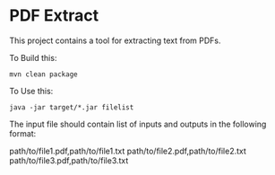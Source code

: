 PDF Extract
============

This project contains a tool for extracting text from PDFs.


To Build this:

    mvn clean package

To Use this:

    java -jar target/*.jar filelist

 The input file should contain list of inputs and outputs in the following format:

path/to/file1.pdf,path/to/file1.txt
path/to/file2.pdf,path/to/file2.txt
path/to/file3.pdf,path/to/file3.txt


